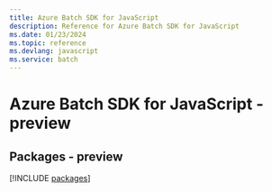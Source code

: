 ```yaml
---
title: Azure Batch SDK for JavaScript
description: Reference for Azure Batch SDK for JavaScript
ms.date: 01/23/2024
ms.topic: reference
ms.devlang: javascript
ms.service: batch
---
```

# Azure Batch SDK for JavaScript - preview
## Packages - preview
[!INCLUDE [packages](batch-index.md)]